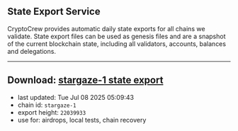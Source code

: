 ## State Export Service
CryptoCrew provides automatic daily state exports for all chains we validate. State export files can be used as genesis files and are a snapshot of the current blockchain state, including all validators, accounts, balances and delegations.

---
**Download: [stargaze-1 state export](https://dl-eu2.ccvalidators.com/SERVICE/stargaze/stargaze-1_export_22039933.json)**
---

- last updated: Tue Jul 08 2025 05:09:43
- chain id: `stargaze-1`
- export height: `22039933`
- use for: airdrops, local tests, chain recovery
